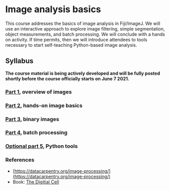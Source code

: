 # Image analysis basics

This course addresses the basics of image analysis in Fiji/ImageJ. We
will use an interactive approach to explore image filtering, simple
segmentation, object measurements, and batch processing. We will
conclude with a hands on activity. If time permits, then we will
introduce attendees to tools necessary to start self-teaching
Python-based image analysis.

## Syllabus

**The course material is being actively developed and will be fully
posted shortly before the course officially starts on June 7 2021.**

### [Part 1](image_analysis_basics_pt1.md), overview of images

### [Part 2](image_analysis_basics_pt2.md), hands-on image basics

### [Part 3](image_analysis_basics_pt3.md), binary images

### [Part 4](image_analysis_basics_pt4.md), batch processing

### [Optional part 5](image_analysis_basics_pt5.md), Python tools

### References

- [https://datacarpentry.org/image-processing/](https://datacarpentry.org/image-processing/)
- Book: [The Digitial Cell](https://www.cshlpress.com/default.tpl?cart=16221012231476127106&fromlink=T&linkaction=full&linksortby=oop_title&--eqSKUdatarq=1282)
